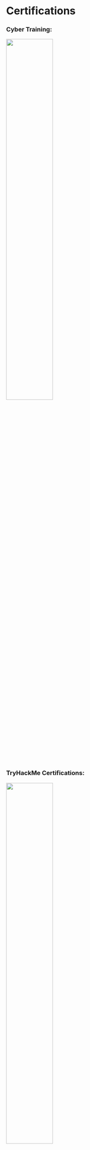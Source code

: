 # Certifications



<h3>Cyber Training: </h3>
<img src="blob:https://imgur.com/76cd511a-b794-4dcd-bcef-a013ca513b0e"  height="50%" width="50%" /> 


<h3>TryHackMe Certifications: </h3>
<img src="https://i.imgur.com/zLfFN0k.png"  height="50%" width="50%" /> 
<img src="https://i.imgur.com/8rUyo2n.png"  height="50%" width="50%" />
<img src="https://i.imgur.com/znwjAB3.png"  height="50%" width="50%" />
<img src="https://i.imgur.com/1UlUAMw.png"  height="50%" width="50%" />

<h3>Cybrary Certifications: </h3>
<img src="https://i.imgur.com/KvcxYVM.png"  height="50%" width="50%" />

<h3>Cisco Certification: </h3>
<p> Coming soon...</p> 
<br />
